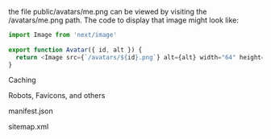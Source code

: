 
 the file public/avatars/me.png can be viewed by visiting the /avatars/me.png path. The code to display that image might look like:

```typescript
import Image from 'next/image'
 
export function Avatar({ id, alt }) {
  return <Image src={`/avatars/${id}.png`} alt={alt} width="64" height="64" />
}
```

Caching

Robots, Favicons, and others

manifest.json

sitemap.xml

